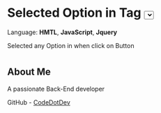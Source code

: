 # Selected Option in Tag <Select> by Button Click
Language: **HMTL**, **JavaScript**, **Jquery**

Selected any Option in </select> when click on Button

#

## About Me
A passionate Back-End developer

GitHub - [CodeDotDev](https://github.com/code-dot-dev)